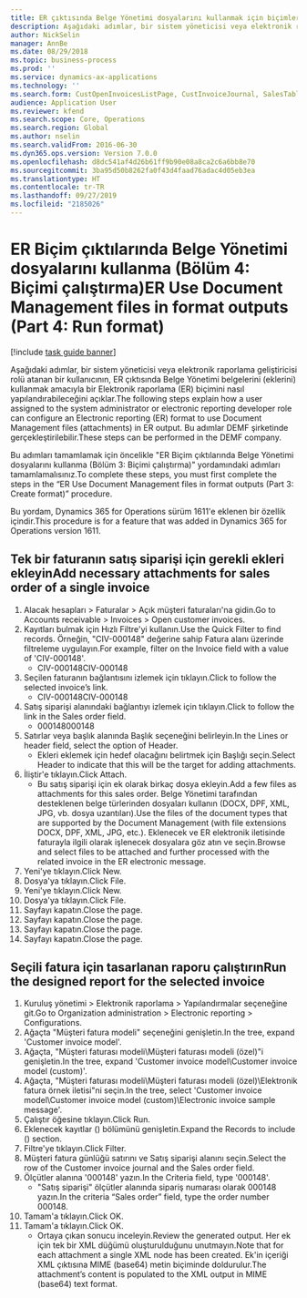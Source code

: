 ```yaml
---
title: ER çıktısında Belge Yönetimi dosyalarını kullanmak için biçimleri çalıştırma
description: Aşağıdaki adımlar, bir sistem yöneticisi veya elektronik raporlama geliştiricisi rolü atanan bir kullanıcının, ER çıktısında Belge Yönetimi belgelerini kullanmak amacıyla bir Elektronik raporlama biçimini nasıl yapılandırabileceğini açıklar.
author: NickSelin
manager: AnnBe
ms.date: 08/29/2018
ms.topic: business-process
ms.prod: ''
ms.service: dynamics-ax-applications
ms.technology: ''
ms.search.form: CustOpenInvoicesListPage, CustInvoiceJournal, SalesTable, ERSolutionTable
audience: Application User
ms.reviewer: kfend
ms.search.scope: Core, Operations
ms.search.region: Global
ms.author: nselin
ms.search.validFrom: 2016-06-30
ms.dyn365.ops.version: Version 7.0.0
ms.openlocfilehash: d8dc541af4d26b61ff9b90e08a8ca2c6a6bb8e70
ms.sourcegitcommit: 3ba95d50b8262fa0f43d4faad76adac4d05eb3ea
ms.translationtype: HT
ms.contentlocale: tr-TR
ms.lasthandoff: 09/27/2019
ms.locfileid: "2185026"
---
```

# <a name="er-use-document-management-files-in-format-outputs-part-4-run-format"></a><span data-ttu-id="69e04-103">ER Biçim çıktılarında Belge Yönetimi dosyalarını kullanma (Bölüm 4: Biçimi çalıştırma)</span><span class="sxs-lookup"><span data-stu-id="69e04-103">ER Use Document Management files in format outputs (Part 4: Run format)</span></span>

[!include [task guide banner](../../includes/task-guide-banner.md)]

<span data-ttu-id="69e04-104">Aşağıdaki adımlar, bir sistem yöneticisi veya elektronik raporlama geliştiricisi rolü atanan bir kullanıcının, ER çıktısında Belge Yönetimi belgelerini (eklerini) kullanmak amacıyla bir Elektronik raporlama (ER) biçimini nasıl yapılandırabileceğini açıklar.</span><span class="sxs-lookup"><span data-stu-id="69e04-104">The following steps explain how a user assigned to the system administrator or electronic reporting developer role can configure an Electronic reporting (ER) format to use Document Management files (attachments) in ER output.</span></span> <span data-ttu-id="69e04-105">Bu adımlar DEMF şirketinde gerçekleştirilebilir.</span><span class="sxs-lookup"><span data-stu-id="69e04-105">These steps can be performed in the DEMF company.</span></span>

<span data-ttu-id="69e04-106">Bu adımları tamamlamak için öncelikle "ER Biçim çıktılarında Belge Yönetimi dosyalarını kullanma (Bölüm 3: Biçimi çalıştırma)" yordamındaki adımları tamamlamalısınız.</span><span class="sxs-lookup"><span data-stu-id="69e04-106">To complete these steps, you must first complete the steps in the “ER Use Document Management files in format outputs (Part 3: Create format)” procedure.</span></span>

<span data-ttu-id="69e04-107">Bu yordam, Dynamics 365 for Operations sürüm 1611'e eklenen bir özellik içindir.</span><span class="sxs-lookup"><span data-stu-id="69e04-107">This procedure is for a feature that was added in Dynamics 365 for Operations version 1611.</span></span>


## <a name="add-necessary-attachments-for-sales-order-of-a-single-invoice"></a><span data-ttu-id="69e04-108">Tek bir faturanın satış siparişi için gerekli ekleri ekleyin</span><span class="sxs-lookup"><span data-stu-id="69e04-108">Add necessary attachments for sales order of a single invoice</span></span>
1. <span data-ttu-id="69e04-109">Alacak hesapları > Faturalar > Açık müşteri faturaları'na gidin.</span><span class="sxs-lookup"><span data-stu-id="69e04-109">Go to Accounts receivable > Invoices > Open customer invoices.</span></span>
2. <span data-ttu-id="69e04-110">Kayıtları bulmak için Hızlı Filtre'yi kullanın.</span><span class="sxs-lookup"><span data-stu-id="69e04-110">Use the Quick Filter to find records.</span></span> <span data-ttu-id="69e04-111">Örneğin, "CIV-000148" değerine sahip Fatura alanı üzerinde filtreleme uygulayın.</span><span class="sxs-lookup"><span data-stu-id="69e04-111">For example, filter on the Invoice field with a value of 'CIV-000148'.</span></span>
    * <span data-ttu-id="69e04-112">CIV-000148</span><span class="sxs-lookup"><span data-stu-id="69e04-112">CIV-000148</span></span>  
3. <span data-ttu-id="69e04-113">Seçilen faturanın bağlantısını izlemek için tıklayın.</span><span class="sxs-lookup"><span data-stu-id="69e04-113">Click to follow the selected invoice’s link.</span></span>
    * <span data-ttu-id="69e04-114">CIV-000148</span><span class="sxs-lookup"><span data-stu-id="69e04-114">CIV-000148</span></span>  
4. <span data-ttu-id="69e04-115">Satış siparişi alanındaki bağlantıyı izlemek için tıklayın.</span><span class="sxs-lookup"><span data-stu-id="69e04-115">Click to follow the link in the Sales order field.</span></span>
    * <span data-ttu-id="69e04-116">000148</span><span class="sxs-lookup"><span data-stu-id="69e04-116">000148</span></span>  
5. <span data-ttu-id="69e04-117">Satırlar veya başlık alanında Başlık seçeneğini belirleyin.</span><span class="sxs-lookup"><span data-stu-id="69e04-117">In the Lines or header field, select the option of Header.</span></span>
    * <span data-ttu-id="69e04-118">Ekleri eklemek için hedef olacağını belirtmek için Başlığı seçin.</span><span class="sxs-lookup"><span data-stu-id="69e04-118">Select Header to indicate that this will be the target for adding attachments.</span></span>  
6. <span data-ttu-id="69e04-119">İliştir'e tıklayın.</span><span class="sxs-lookup"><span data-stu-id="69e04-119">Click Attach.</span></span>
    * <span data-ttu-id="69e04-120">Bu satış siparişi için ek olarak birkaç dosya ekleyin.</span><span class="sxs-lookup"><span data-stu-id="69e04-120">Add a few files as attachments for this sales order.</span></span> <span data-ttu-id="69e04-121">Belge Yönetimi tarafından desteklenen belge türlerinden dosyaları kullanın (DOCX, DPF, XML, JPG, vb. dosya uzantıları).</span><span class="sxs-lookup"><span data-stu-id="69e04-121">Use the files of the document types that are supported by the Document Management (with file extensions DOCX, DPF, XML, JPG, etc.).</span></span> <span data-ttu-id="69e04-122">Eklenecek ve ER elektronik iletisinde faturayla ilgili olarak işlenecek dosyalara göz atın ve seçin.</span><span class="sxs-lookup"><span data-stu-id="69e04-122">Browse and select files to be attached and further processed with the related invoice in the ER electronic message.</span></span>  
7. <span data-ttu-id="69e04-123">Yeni'ye tıklayın.</span><span class="sxs-lookup"><span data-stu-id="69e04-123">Click New.</span></span>
8. <span data-ttu-id="69e04-124">Dosya'ya tıklayın.</span><span class="sxs-lookup"><span data-stu-id="69e04-124">Click File.</span></span>
9. <span data-ttu-id="69e04-125">Yeni'ye tıklayın.</span><span class="sxs-lookup"><span data-stu-id="69e04-125">Click New.</span></span>
10. <span data-ttu-id="69e04-126">Dosya'ya tıklayın.</span><span class="sxs-lookup"><span data-stu-id="69e04-126">Click File.</span></span>
11. <span data-ttu-id="69e04-127">Sayfayı kapatın.</span><span class="sxs-lookup"><span data-stu-id="69e04-127">Close the page.</span></span>
12. <span data-ttu-id="69e04-128">Sayfayı kapatın.</span><span class="sxs-lookup"><span data-stu-id="69e04-128">Close the page.</span></span>
13. <span data-ttu-id="69e04-129">Sayfayı kapatın.</span><span class="sxs-lookup"><span data-stu-id="69e04-129">Close the page.</span></span>
14. <span data-ttu-id="69e04-130">Sayfayı kapatın.</span><span class="sxs-lookup"><span data-stu-id="69e04-130">Close the page.</span></span>

## <a name="run-the-designed-report-for-the-selected-invoice"></a><span data-ttu-id="69e04-131">Seçili fatura için tasarlanan raporu çalıştırın</span><span class="sxs-lookup"><span data-stu-id="69e04-131">Run the designed report for the selected invoice</span></span>
1. <span data-ttu-id="69e04-132">Kuruluş yönetimi > Elektronik raporlama > Yapılandırmalar seçeneğine git.</span><span class="sxs-lookup"><span data-stu-id="69e04-132">Go to Organization administration > Electronic reporting > Configurations.</span></span>
2. <span data-ttu-id="69e04-133">Ağaçta "Müşteri fatura modeli" seçeneğini genişletin.</span><span class="sxs-lookup"><span data-stu-id="69e04-133">In the tree, expand 'Customer invoice model'.</span></span>
3. <span data-ttu-id="69e04-134">Ağaçta, "Müşteri faturası modeli\Müşteri faturası modeli (özel)"i genişletin.</span><span class="sxs-lookup"><span data-stu-id="69e04-134">In the tree, expand 'Customer invoice model\Customer invoice model (custom)'.</span></span>
4. <span data-ttu-id="69e04-135">Ağaçta, "Müşteri faturası modeli\Müşteri faturası modeli (özel)\Elektronik fatura örnek iletisi"ni seçin.</span><span class="sxs-lookup"><span data-stu-id="69e04-135">In the tree, select 'Customer invoice model\Customer invoice model (custom)\Electronic invoice sample message'.</span></span>
5. <span data-ttu-id="69e04-136">Çalıştır öğesine tıklayın.</span><span class="sxs-lookup"><span data-stu-id="69e04-136">Click Run.</span></span>
6. <span data-ttu-id="69e04-137">Eklenecek kayıtlar () bölümünü genişletin.</span><span class="sxs-lookup"><span data-stu-id="69e04-137">Expand the Records to include () section.</span></span>
7. <span data-ttu-id="69e04-138">Filtre'ye tıklayın.</span><span class="sxs-lookup"><span data-stu-id="69e04-138">Click Filter.</span></span>
8. <span data-ttu-id="69e04-139">Müşteri fatura günlüğü satırını ve Satış siparişi alanını seçin.</span><span class="sxs-lookup"><span data-stu-id="69e04-139">Select the row of the Customer invoice journal and the Sales order field.</span></span>
9. <span data-ttu-id="69e04-140">Ölçütler alanına '000148' yazın.</span><span class="sxs-lookup"><span data-stu-id="69e04-140">In the Criteria field, type '000148'.</span></span>
    * <span data-ttu-id="69e04-141">"Satış siparişi" ölçütler alanında sipariş numarası olarak 000148 yazın.</span><span class="sxs-lookup"><span data-stu-id="69e04-141">In the criteria “Sales order” field, type the order number 000148.</span></span>  
10. <span data-ttu-id="69e04-142">Tamam'a tıklayın.</span><span class="sxs-lookup"><span data-stu-id="69e04-142">Click OK.</span></span>
11. <span data-ttu-id="69e04-143">Tamam'a tıklayın.</span><span class="sxs-lookup"><span data-stu-id="69e04-143">Click OK.</span></span>
    * <span data-ttu-id="69e04-144">Ortaya çıkan sonucu inceleyin.</span><span class="sxs-lookup"><span data-stu-id="69e04-144">Review the generated output.</span></span> <span data-ttu-id="69e04-145">Her ek için tek bir XML düğümü oluşturulduğunu unutmayın.</span><span class="sxs-lookup"><span data-stu-id="69e04-145">Note that for each attachment a single XML node has been created.</span></span> <span data-ttu-id="69e04-146">Ek'in içeriği XML çıktısına MIME (base64) metin biçiminde doldurulur.</span><span class="sxs-lookup"><span data-stu-id="69e04-146">The attachment’s content is populated to the XML output in MIME (base64) text format.</span></span>  

